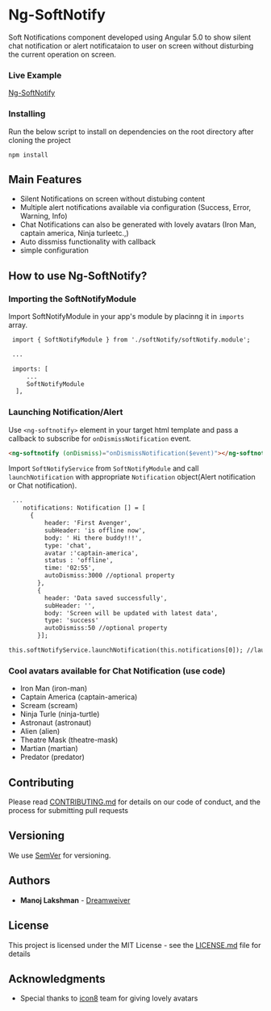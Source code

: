 # Ng-SoftNotify

 Soft Notifications component developed using Angular 5.0 to show silent chat notification or alert notificataion to user on screen without disturbing the current operation on screen.

### Live Example

[Ng-SoftNotify](https://dreamweiver.github.io/ng-softnotify/dist/index.html)


### Installing

Run the below script to install on dependencies on the root directory after cloning the project

```
npm install
```

Main Features
----------------
+    Silent Notifications on screen without distubing content
+    Multiple alert notifications available via configuration (Success, Error, Warning, Info)
+    Chat Notifications can also be generated with lovely avatars (Iron Man, captain america, Ninja turleetc.,)
+    Auto dissmiss functionality with callback
+    simple configuration

How to use Ng-SoftNotify?
--------------------

### Importing the SoftNotifyModule ###
Import SoftNotifyModule in your app's module by placinng it in `imports` array.
```html
 import { SoftNotifyModule } from './softNotify/softNotify.module';

 ...

 imports: [
     ...
     SoftNotifyModule  
  ],
```

### Launching Notification/Alert ###
Use `<ng-softnotify>` element in your target html template and pass a callback to subscribe for `onDismissNotification` event.

```html
<ng-softnotify (onDismiss)="onDismissNotification($event)"></ng-softnotify>

```

Import `SoftNotifyService`  from `SoftNotifyModule` and call `launchNotification` with appropriate `Notification` object(Alert notification or Chat notification).


```html
 ...
    notifications: Notification [] = [ 
      {
          header: 'First Avenger',
          subHeader: 'is offline now',
          body: ' Hi there buddy!!!',
          type: 'chat',
          avatar :'captain-america',
          status : 'offline',
          time: '02:55', 
          autoDismiss:3000 //optional property
        },
        {
          header: 'Data saved successfully',
          subHeader: '',
          body: 'Screen will be updated with latest data',
          type: 'success'
          autoDismiss:50 //optional property
        }];

this.softNotifyService.launchNotification(this.notifications[0]); //lauching the notification


```

### Cool avatars available for Chat Notification (use code) ###
+ Iron Man (iron-man)
+ Captain America (captain-america)
+ Scream (scream)
+ Ninja Turle (ninja-turtle)
+ Astronaut (astronaut)
+ Alien (alien)
+ Theatre Mask (theatre-mask)
+ Martian (martian)
+ Predator (predator)

## Contributing

Please read [CONTRIBUTING.md](https://github.com/dreamweiver/ng-softnotify/blob/master/CONTRIBUTING.md) for details on our code of conduct, and the process for submitting pull requests

## Versioning

We use [SemVer](http://semver.org/) for versioning. 

## Authors

* **Manoj Lakshman** - [Dreamweiver](https://github.com/dreamweiver)

## License

This project is licensed under the MIT License - see the [LICENSE.md](LICENSE.md) file for details

## Acknowledgments

* Special thanks to [icon8](https://tympanus.net/codrops/2015/07/20/freebie-cinema-icon-set/) team for giving lovely avatars 
